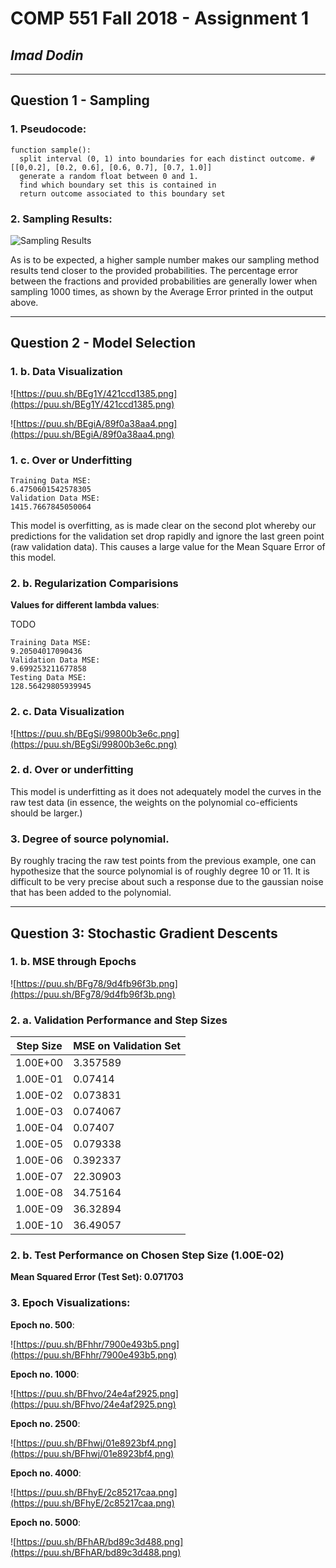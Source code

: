 # COMP 551 Fall 2018 - Assignment 1
## *Imad Dodin*
***

## Question 1 - Sampling

### 1. Pseudocode:
```
function sample():
  split interval (0, 1) into boundaries for each distinct outcome. # [[0,0.2], [0.2, 0.6], [0.6, 0.7], [0.7, 1.0]]
  generate a random float between 0 and 1.
  find which boundary set this is contained in
  return outcome associated to this boundary set
```

### 2. Sampling Results:
![Sampling Results](https://puu.sh/BE8us/a9c6d75203.png)

As is to be expected, a higher sample number makes our sampling method results tend closer to the provided probabilities. The percentage error between the fractions and provided probabilities are generally lower when sampling 1000 times, as shown by the Average Error printed in the output above.

***

## Question 2 - Model Selection

### 1. b. Data Visualization

![https://puu.sh/BEg1Y/421ccd1385.png](https://puu.sh/BEg1Y/421ccd1385.png)

![https://puu.sh/BEgiA/89f0a38aa4.png](https://puu.sh/BEgiA/89f0a38aa4.png)

### 1. c. Over or Underfitting

```
Training Data MSE:
6.4750601542578305
Validation Data MSE:
1415.7667845050064
```

This model is overfitting, as is made clear on the second plot whereby our predictions for the validation set drop rapidly and ignore the last green point (raw validation data). This causes a large value for the Mean Square Error of this model.

### 2. b. Regularization Comparisions

**Values for different lambda values**:

TODO

```
Training Data MSE:
9.20504017090436
Validation Data MSE:
9.699253211677858
Testing Data MSE:
128.56429805939945
```

### 2. c. Data Visualization

![https://puu.sh/BEgSi/99800b3e6c.png](https://puu.sh/BEgSi/99800b3e6c.png)

### 2. d. Over or underfitting

This model is underfitting as it does not adequately model the curves in the raw test data (in essence, the weights on the polynomial co-efficients should be larger.)

### 3. Degree of source polynomial.

By roughly tracing the raw test points from the previous example, one can hypothesize that the source polynomial is of roughly degree 10 or 11. It is difficult to be very precise about such a response due to the gaussian noise that has been added to the polynomial.

***

## Question 3: Stochastic Gradient Descents

### 1. b. MSE through Epochs

![https://puu.sh/BFg78/9d4fb96f3b.png](https://puu.sh/BFg78/9d4fb96f3b.png)

### 2. a. Validation Performance and Step Sizes
| Step Size | MSE on Validation Set |
|-----------|-----------------------|
| 1.00E+00  | 3.357589              |
| 1.00E-01  | 0.07414               |
| 1.00E-02  | 0.073831              |
| 1.00E-03  | 0.074067              |
| 1.00E-04  | 0.07407               |
| 1.00E-05  | 0.079338              |
| 1.00E-06  | 0.392337              |
| 1.00E-07  | 22.30903              |
| 1.00E-08  | 34.75164              |
| 1.00E-09  | 36.32894              |
| 1.00E-10  | 36.49057              |

### 2. b. Test Performance on Chosen Step Size (1.00E-02)

**Mean Squared Error (Test Set): 0.071703**

### 3. Epoch Visualizations:

**Epoch no. 500**:

![https://puu.sh/BFhhr/7900e493b5.png](https://puu.sh/BFhhr/7900e493b5.png)

**Epoch no. 1000**:

![https://puu.sh/BFhvo/24e4af2925.png](https://puu.sh/BFhvo/24e4af2925.png)

**Epoch no. 2500**:

![https://puu.sh/BFhwj/01e8923bf4.png](https://puu.sh/BFhwj/01e8923bf4.png)

**Epoch no. 4000**:

![https://puu.sh/BFhyE/2c85217caa.png](https://puu.sh/BFhyE/2c85217caa.png)

**Epoch no. 5000**:

![https://puu.sh/BFhAR/bd89c3d488.png](https://puu.sh/BFhAR/bd89c3d488.png)

